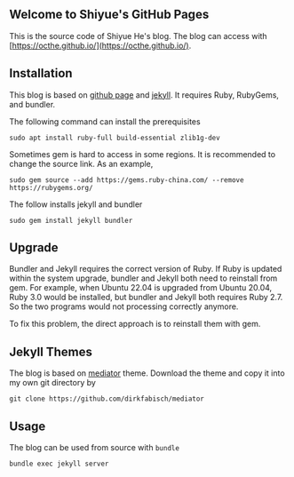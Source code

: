 ## Welcome to Shiyue's GitHub Pages

This is the source code of Shiyue He's blog.
The blog can access with [https://octhe.github.io/](https://octhe.github.io/).

## Installation

This blog is based on [github page](https://pages.github.com/) and [jekyll](https://jekyllrb.com/).
It requires Ruby, RubyGems, and bundler.

The following command can install the prerequisites

    sudo apt install ruby-full build-essential zlib1g-dev

Sometimes gem is hard to access in some regions.
It is recommended to change the source link.
As an example, 

    sudo gem source --add https://gems.ruby-china.com/ --remove https://rubygems.org/

The follow installs jekyll and bundler

    sudo gem install jekyll bundler

## Upgrade

Bundler and Jekyll requires the correct version of Ruby.
If Ruby is updated within the system upgrade, bundler and Jekyll both need to reinstall from gem.
For example, when Ubuntu 22.04 is upgraded from Ubuntu 20.04, Ruby 3.0 would be installed, but bundler and Jekyll both requires Ruby 2.7.
So the two programs would not processing correctly anymore.

To fix this problem, the direct approach is to reinstall them with gem.

## Jekyll Themes

The blog is based on [mediator](https://jekyllthemes.io/theme/mediator) theme.
Download the theme and copy it into my own git directory by

    git clone https://github.com/dirkfabisch/mediator

## Usage

The blog can be used from source with `bundle`

    bundle exec jekyll server


